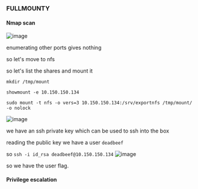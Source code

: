 ### FULLMOUNTY

#### Nmap scan

![image](https://github.com/0xVenus/0xVenus.github.io/assets/97831939/dd23e073-c340-45ae-a2e2-dd28af07eaed)

enumerating other ports gives nothing

so let's move to nfs

so let's list the shares and mount it

```mkdir /tmp/mount```

```showmount -e 10.150.150.134```

```sudo mount -t nfs -o vers=3 10.150.150.134:/srv/exportnfs /tmp/mount/ -o nolock```

![image](https://github.com/0xVenus/0xVenus.github.io/assets/97831939/23fda0de-c7d7-47fa-adc2-f7896d027f0f)

we have an ssh private key which can be used to ssh into the box

reading the public key we have a user ```deadbeef```

so ```ssh -i id_rsa deadbeef@10.150.150.134```
![image](https://github.com/0xVenus/0xVenus.github.io/assets/97831939/c9e63b9b-276b-46c1-ac5c-4594ec4a7c93)

so we have the user flag.

#### Privilege escalation







